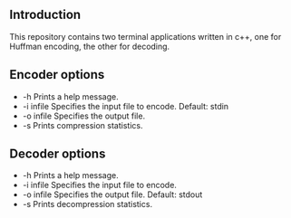 ## Introduction

This repository contains two terminal applications written in c++, one for Huffman encoding, the other for decoding.

## Encoder options
  * -h Prints a help message.
  * -i infile Specifies the input file to encode. Default: stdin
  * -o infile Specifies the output file.
  * -s Prints compression statistics.

## Decoder options
  * -h Prints a help message.
  * -i infile Specifies the input file to encode.
  * -o infile Specifies the output file. Default: stdout
  * -s Prints decompression statistics.
